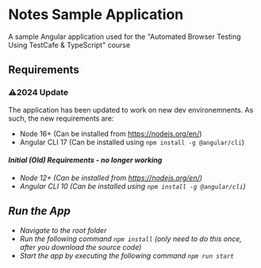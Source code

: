 # Notes Sample Application
A sample Angular application used for the "Automated Browser Testing Using TestCafe &amp; TypeScript" course

## Requirements



### ⚠️2024 Update

The application has been updated to work on new dev environemnents. As such, the new requirements are:

- Node 16+ (Can be installed from https://nodejs.org/en/)
- Angular CLI 17 (Can be installed using ``npm install -g @angular/cli``)

#### <i> Initial (Old) Requirements - no longer working

- Node 12+ (Can be installed from https://nodejs.org/en/)
- Angular CLI 10 (Can be installed using ``npm install -g @angular/cli``)

## Run the App

- Navigate to the root folder
- Run the following command ``npm install`` (only need to do this once, after you download the source code)
- Start the app by executing the following command ``npm run start`` 

